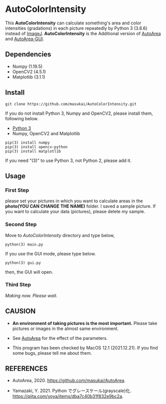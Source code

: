 # AutoColorIntensity

This **AutoColorIntensity** can calculate something's area and color intensities (gradations) in each picture repeatedly by Python 3 (3.8.6) instead of [ImageJ](https://imagej.nih.gov/ij/).
**AutoColorIntensity** is the Additional version of [AutoArea](https://github.com/masukai/AutoArea) and [AutoArea-GUI](https://github.com/masukai/AutoArea-GUI).

## Dependencies

- Numpy (1.19.5)
- OpenCV2 (4.5.1)
- Matplotlib (3.1.1)

## Install

```
git clone https://github.com/masukai/AutoColorIntensity.git
```

If you do not install Python 3, Numpy and OpenCV2, please install them, following below.

- [Python 3](https://www.python.org/downloads/)
- Numpy, OpenCV2 and Matplotlib

```
pip(3) install numpy
pip(3) install opencv-python
pip(3) install matplotlib
```

If you need "(3)" to use Python 3, not Python 2, please add it.

## Usage

### First Step

please set your pictures in which you want to calculate areas in the **photo(YOU CAN CHANGE THE NAME)** folder.
I saved a sample picture. If you want to calculate your data (pictures), please delete my sample.

### Second Step

Move to _AutoColorIntensity_ directory and type below,

```
python(3) main.py
```

If you use the GUI mode, please type below.

```
python(3) gui.py
```

then, the GUI will open.

### Third Step

_Making now. Please wait._

## CAUSION

- **An environment of taking pictures is the most important.**
  Please take pictures or images in the almost same environment.

- See [AutoArea](https://github.com/masukai/AutoArea) for the effect of the parameters.

- This program has been checked by MacOS 12.1 (2021.12.21).
  If you find some bugs, please tell me about them.

## REFERENCES

- AutoArea, 2020. https://github.com/masukai/AutoArea.

- Yamazaki, Y. 2021. Python でグレースケール(grayscale)化. https://qiita.com/yoya/items/dba7c40b31f832e9bc2a.

